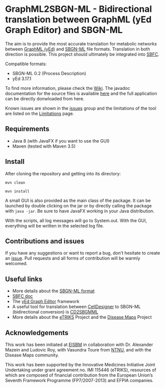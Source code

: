 # GraphML2SBGN-ML - Bidirectional translation between GraphML (yEd Graph Editor) and SBGN-ML

The aim is to provide the most accurate translation for metabolic networks between
[GraphML (yEd)](https://www.yworks.com/products/yed)
and [SBGN-ML](https://sbgn.github.io/sbgn/) file formats.
Translation in both direction is possible. This project should ultimately be integrated into
[SBFC](https://www.ebi.ac.uk/biomodels/tools/converters/).

Compatible formats:
 - SBGN-ML 0.2 (Process Description)
 - yEd 3.17.1

To find more information, please check the [Wiki](https://github.com/ibalaur/GRAPHML2SBGNML/wiki). The javadoc documentation for the source files is available [here](https://github.com/ibalaur/GRAPHML2SBGNML/wiki/Code-documentation) and the full application can be directly donwloaded from here.

Known issues are shown in the [issues](https://github.com/ibalaur/GRAPHML2SBGNML/issues) group
and the limitations of the tool are listed on the [Limitations](https://github.com/ibalaur/GRAPHML2SBGNML/wiki/Limitations) page.

## Requirements

 - Java 8 (with JavaFX if you want to use the GUI)
 - Maven (tested with Maven 3.5)

## Install

After cloning the repository and getting into its directory:

`mvn clean`

`mvn install`

A small GUI is also provided as the main class of the package. It can be launched by double clicking on the jar or by
directly calling the package with `java -jar`. Be sure to have JavaFX working in your Java distribution.

With the scripts, all log messages will go to System.out. With the GUI, everything will be written in
the selected log file.

## Contributions and issues

If you have any suggestions or want to report a bug, don't hesitate to create an [issue](https://github.com/ibalaur/GRAPHML2SBGNML/issues).
Pull requests and all forms of contribution will be warmly welcomed.

## Useful links

 - More details about the [SBGN-ML format](https://github.com/sbgn/sbgn/wiki/SBGN_ML)
 - [SBFC doc](http://sbfc.sourceforge.net/mediawiki/index.php/Main_Page)
 - The [yEd Graph Editor](https://www.yworks.com/products/yed) framework
 - A useful tool for translation between [CellDesigner](http://www.celldesigner.org/) to SBGN-ML (bidirectional conversion) is [CD2SBGMML](https://github.com/royludo/cd2sbgnml)
 - More details about the [eTRIKS](https://www.etriks.org/) Project and the [Disease Maps](http://disease-maps.org/) Project 

## Acknowledgements

This work has been initiated at [EISBM](http://www.eisbm.org/) in collaboration with Dr. Alexander Mazein and Ludovic Roy, with Vasundra Toure from [NTNU](https://www.ntnu.edu/about), and with the Disease Maps community.

This work has been supported by the Innovative Medicines Initiative Joint Undertaking under grant agreement no. IMI 115446 (eTRIKS), resources of which are composed of financial contribution from the European Union’s Seventh Framework Programme (FP7/2007-2013) and EFPIA companies.


